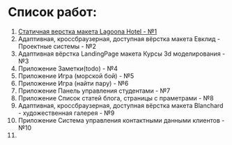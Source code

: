 # Список работ: #
1. [Статичная верстка макета Lagoona Hotel - №1 ](https://github.com/Mikhail39yanov/my-works/tree/master/1 "Статичная верстка макета Lagoona Hotel - №1")
2. Адаптивная, кроссбраузерная, доступная вёрстка макета Евклид - Проектные системы - №2
3. Адаптивная вёрстка LandingPage макета Курсы 3d моделирования - №3
4. Приложение Заметки(todo) - №4
5. Приложение Игра (морской бой) - №5
6. Приложение Игра (найти пару) - №6
7. Приложение Панель управления студентами - №7
8. Приложение Список статей блога, страницы с праметрами - №8
9. Адаптивная, кроссбраузерная, доступная вёрстка макета Blanchard - художественная галерея - №9
10. Приложение Система управления контактными данными клиентов - №10
11. 
